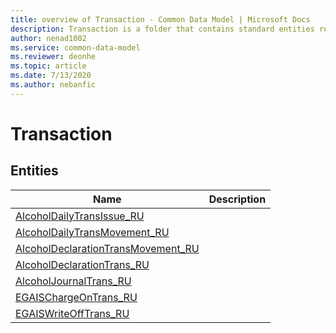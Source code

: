 ```yaml
---
title: overview of Transaction - Common Data Model | Microsoft Docs
description: Transaction is a folder that contains standard entities related to the Common Data Model.
author: nenad1002
ms.service: common-data-model
ms.reviewer: deonhe
ms.topic: article
ms.date: 7/13/2020
ms.author: nebanfic
---
```


# Transaction


## Entities

|Name|Description|
|---|---|
|[AlcoholDailyTransIssue_RU](AlcoholDailyTransIssue_RU.md)||
|[AlcoholDailyTransMovement_RU](AlcoholDailyTransMovement_RU.md)||
|[AlcoholDeclarationTransMovement_RU](AlcoholDeclarationTransMovement_RU.md)||
|[AlcoholDeclarationTrans_RU](AlcoholDeclarationTrans_RU.md)||
|[AlcoholJournalTrans_RU](AlcoholJournalTrans_RU.md)||
|[EGAISChargeOnTrans_RU](EGAISChargeOnTrans_RU.md)||
|[EGAISWriteOffTrans_RU](EGAISWriteOffTrans_RU.md)||
